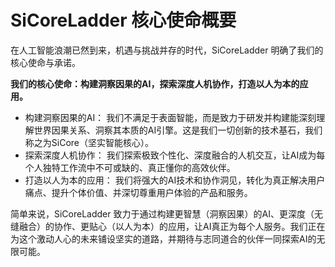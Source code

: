 # SiCoreLadder 核心使命概要

在人工智能浪潮已然到来，机遇与挑战并存的时代，SiCoreLadder 明确了我们的核心使命与承诺。

**我们的核心使命：构建洞察因果的AI，探索深度人机协作，打造以人为本的应用。**

*   构建洞察因果的AI： 我们不满足于表面智能，而是致力于研发并构建能深刻理解世界因果关系、洞察其本质的AI引擎。这是我们一切创新的技术基石，我们称之为SiCore（坚实智能核心）。
*   探索深度人机协作： 我们探索极致个性化、深度融合的人机交互，让AI成为每个人独特工作流中不可或缺的、真正懂你的高效伙伴。
*   打造以人为本的应用： 我们将强大的AI技术和协作洞见，转化为真正解决用户痛点、提升个体价值、并深切尊重用户体验的产品和服务。

简单来说，SiCoreLadder 致力于通过构建更智慧（洞察因果）的AI、更深度（无缝融合）的协作、更贴心（以人为本）的应用，让AI真正为每个人服务。我们正在为这个激动人心的未来铺设坚实的道路，并期待与志同道合的伙伴一同探索AI的无限可能。 